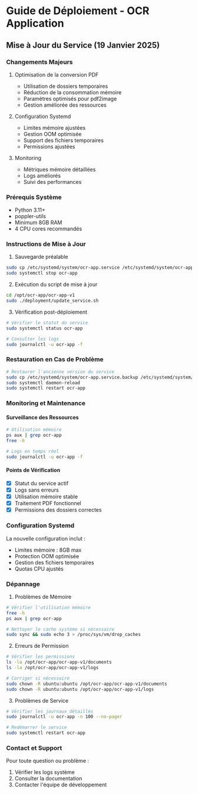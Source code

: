 # Guide de Déploiement - OCR Application

## Mise à Jour du Service (19 Janvier 2025)

### Changements Majeurs
1. Optimisation de la conversion PDF
   - Utilisation de dossiers temporaires
   - Réduction de la consommation mémoire
   - Paramètres optimisés pour pdf2image
   - Gestion améliorée des ressources

2. Configuration Systemd
   - Limites mémoire ajustées
   - Gestion OOM optimisée
   - Support des fichiers temporaires
   - Permissions ajustées

3. Monitoring
   - Métriques mémoire détaillées
   - Logs améliorés
   - Suivi des performances

### Prérequis Système
- Python 3.11+
- poppler-utils
- Minimum 8GB RAM
- 4 CPU cores recommandés

### Instructions de Mise à Jour

1. Sauvegarde préalable
```bash
sudo cp /etc/systemd/system/ocr-app.service /etc/systemd/system/ocr-app.service.backup
sudo systemctl stop ocr-app
```

2. Exécution du script de mise à jour
```bash
cd /opt/ocr-app/ocr-app-v1
sudo ./deployment/update_service.sh
```

3. Vérification post-déploiement
```bash
# Vérifier le statut du service
sudo systemctl status ocr-app

# Consulter les logs
sudo journalctl -u ocr-app -f
```

### Restauration en Cas de Problème
```bash
# Restaurer l'ancienne version du service
sudo cp /etc/systemd/system/ocr-app.service.backup /etc/systemd/system/ocr-app.service
sudo systemctl daemon-reload
sudo systemctl restart ocr-app
```

### Monitoring et Maintenance

#### Surveillance des Ressources
```bash
# Utilisation mémoire
ps aux | grep ocr-app
free -h

# Logs en temps réel
sudo journalctl -u ocr-app -f
```

#### Points de Vérification
- [x] Statut du service actif
- [x] Logs sans erreurs
- [x] Utilisation mémoire stable
- [x] Traitement PDF fonctionnel
- [x] Permissions des dossiers correctes

### Configuration Systemd

La nouvelle configuration inclut :
- Limites mémoire : 8GB max
- Protection OOM optimisée
- Gestion des fichiers temporaires
- Quotas CPU ajustés

### Dépannage

1. Problèmes de Mémoire
```bash
# Vérifier l'utilisation mémoire
free -h
ps aux | grep ocr-app

# Nettoyer le cache système si nécessaire
sudo sync && sudo echo 3 > /proc/sys/vm/drop_caches
```

2. Erreurs de Permission
```bash
# Vérifier les permissions
ls -la /opt/ocr-app/ocr-app-v1/documents
ls -la /opt/ocr-app/ocr-app-v1/logs

# Corriger si nécessaire
sudo chown -R ubuntu:ubuntu /opt/ocr-app/ocr-app-v1/documents
sudo chown -R ubuntu:ubuntu /opt/ocr-app/ocr-app-v1/logs
```

3. Problèmes de Service
```bash
# Vérifier les journaux détaillés
sudo journalctl -u ocr-app -n 100 --no-pager

# Redémarrer le service
sudo systemctl restart ocr-app
```

### Contact et Support

Pour toute question ou problème :
1. Vérifier les logs système
2. Consulter la documentation
3. Contacter l'équipe de développement